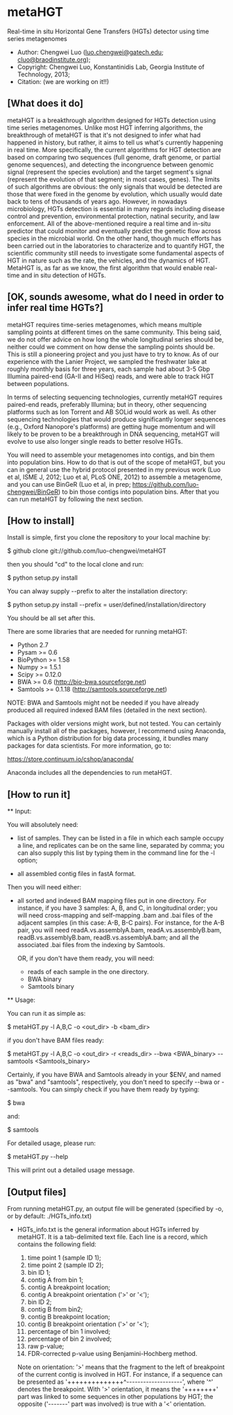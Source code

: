 metaHGT
================================================

Real-time in situ Horizontal Gene Transfers (HGTs) detector using time series metagenomes

- Author: Chengwei Luo (luo.chengwei@gatech.edu; cluo@braodinstitute.org);
- Copyright: Chengwei Luo, Konstantinidis Lab, Georgia Institute of Technology, 2013;
- Citation: (we are working on it!!)

[What does it do]
-------------------------------------------------------------------------------------

metaHGT is a breakthrough algorithm designed for HGTs detection using time series metagenomes. Unlike most HGT inferring algorithms, the breakthrough of metaHGT is that it's not designed to infer what had happened in history, but rather, it aims to tell us what's currently happening in real time. More specifically, the current algorithms for HGT detection are based on comparing two sequences (full genome, draft genome, or partial genome sequences), and detecting the incongruence between genomic signal (represent the species evolution) and the target segment's signal (represent the evolution of that segment; in most cases, genes). The limits of such algorithms are obvious: the only signals that would be detected are those that were fixed in the genome by evolution, which usually would date back to tens of thousands of years ago. However, in nowadays microbiology, HGTs detection is essential in many regards including disease control and prevention, environmental protection, natinal security, and law enforcement. All of the above-mentioned require a real time and in-situ predictor that could monitor and eventually predict the genetic flow across species in the microbial world. On the other hand, though much efforts has been carried out in the laboratories to characterize and to quantify HGT, the scientific community still needs to investigate some fundamental aspects of HGT in nature such as the rate, the vehicles, and the dynamics of HGT. MetaHGT is, as far as we know, the first algorithm that would enable real-time and in situ detection of HGTs.

[OK, sounds awesome, what do I need in order to infer real time HGTs?]
-------------------------------------------------------------------------------------

metaHGT requires time-series metagenomes, which means multiple sampling points at different times on the same community. This being said, we do not offer advice on how long the whole longitudinal series should be, neither could we comment on how dense the sampling points should be. This is still a pioneering project and you just have to try to know. As of our experience with the Lanier Project, we sampled the freshwater lake at roughly monthly basis for three years, each sample had about 3-5 Gbp Illumina paired-end (GA-II and HiSeq) reads, and were able to track HGT between populations. 

In terms of selecting sequencing technologies, currently metaHGT requires paired-end reads, preferably Illumina; but in theory, other sequencing platforms such as Ion Torrent and AB SOLid would work as well. As other sequencing technologies that would produce significantly longer sequences (e.g., Oxford Nanopore's platforms) are getting huge momentum and will likely to be proven to be a breakthrough in DNA sequencing, metaHGT will evolve to use also longer single reads to better resolve HGTs.

You will need to assemble your metagenomes into contigs, and bin them into population bins. How to do that is out of the scope of metaHGT, but you can in general use the hybrid protocol presented in my previous work (Luo et al, ISME J, 2012; Luo et al, PLoS ONE, 2012) to assemble a metagenome, and you can use BinGeR (Luo et al, in prep; https://github.com/luo-chengwei/BinGeR) to bin those contigs into population bins. After that you can run metaHGT by following the next section.

[How to install]
-------------------------------------------------------------------------------------

Install is simple, first you clone the repository to your local machine by:

$ github clone git://github.com/luo-chengwei/metaHGT

then you should "cd" to the local clone and run:

$ python setup.py install

You can alway supply --prefix to alter the installation directory:

$ python setup.py install --prefix = user/defined/installation/directory

You should be all set after this.

There are some libraries that are needed for running metaHGT:

- Python 2.7
- Pysam >= 0.6 
- BioPython >= 1.58
- Numpy >= 1.5.1 
- Scipy >= 0.12.0
- BWA >= 0.6 (http://bio-bwa.sourceforge.net)
- Samtools >= 0.1.18 (http://samtools.sourceforge.net)

NOTE: BWA and Samtools might not be needed if you have already produced all required indexed BAM files (detailed in the next section).

Packages with older versions might work, but not tested. You can certainly manually install all of the packages, however, I recommend using Anaconda, which is a Python distribution for big data processing, it bundles many packages for data scientists. For more information, go to:

https://store.continuum.io/cshop/anaconda/

Anaconda includes all the dependencies to run metaHGT.

[How to run it]
-------------------------------------------------------------------------------------

** Input:

   You will absolutely need:

   - list of samples. They can be listed in a file in which each sample occupy a line, and replicates can be on the same line, separated by comma; you can also supply this list by typing them in the command line for the -l option;

   - all assembled contig files in fastA format.
  
  Then you will need either:
   
- all sorted and indexed BAM mapping files put in one directory. For instance, if you have 3 samples: A, B, and C, in longitudinal order; you will need cross-mapping and self-mapping .bam and .bai files of the adjacent samples (in this case: A-B, B-C pairs). For instance, for the A-B pair, you will need readA.vs.assemblyA.bam, readA.vs.assemblyB.bam, readB.vs.assemblyB.bam, readB.vs.assemblyA.bam; and all the associated .bai files from the indexing by Samtools.
  
  OR, if you don't have them ready, you will need:
   - reads of each sample in the one directory. 
   - BWA binary
   - Samtools binary

** Usage:

  You can run it as simple as:
  
  $ metaHGT.py -l A,B,C -o <out_dir> -b <bam_dir>

  if you don't have BAM files ready:
  
  $ metaHGT.py -l A,B,C -o <out_dir> -r <reads_dir> --bwa <BWA_binary> --samtools <Samtools_binary>

  Certainly, if you have BWA and Samtools already in your $ENV, and named as "bwa" and "samtools", respectively, you don't need to specify --bwa or --samtools. You can simply check if you have them ready by typing:

$ bwa

and:

$ samtools

For detailed usage, please run:

$ metaHGT.py --help

This will print out a detailed usage message.

[Output files]
-------------------------------------------------------------------------------------

From running metaHGT.py, an output file will be generated (specified by -o, or by default: ./HGTs_info.txt)

- HGTs_info.txt is the general information about HGTs inferred by metaHGT. It is a tab-delimited text file. Each line is a record, which contains the following field:
  
  1. time point 1 (sample ID 1);
  2. time point 2 (sample ID 2);
  3. bin ID 1;
  4. contig A from bin 1;
  5. contig A breakpoint location;
  6. contig A breakpoint orientation ('>' or '<');
  7. bin ID 2;
  8. contig B from bin2;
  9. contig B breakpoint location;
  10. contig B breakpoint orientation ('>' or '<');
  11. percentage of bin 1 involved;
  12. percentage of bin 2 involved;
  13. raw p-value;
  14. FDR-corrected p-value using Benjamini-Hochberg method.

  Note on orientation: '>' means that the fragment to the left of breakpoint of the current contig is involved in HGT. For instance, if a sequence can be presented as '++++++++++++++^--------------------', where '^' denotes the breakpoint. With '>' orientation, it means the '++++++++' part was linked to some sequences in other populations by HGT; the opposite ('-------' part was involved) is true with a '<' orientation.



